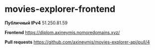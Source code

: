 # movies-explorer-frontend



**Публичный IPv4**   51.250.81.59

**Frontend** https://diplom.axineymis.nomoredomains.xyz/

**Pull requests** https://github.com/axineymis/movies-explorer-api/pull/4

